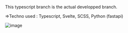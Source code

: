 This typescript branch is the actual developped branch.

=>Techno used : Typescript, Svelte, SCSS, Python (fastapi)



![image](https://github.com/user-attachments/assets/e77b3d43-750d-4808-81f8-f13fada079d6)
